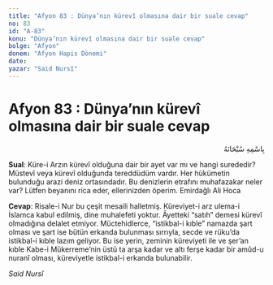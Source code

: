 ```yaml
---
title: "Afyon 83 : Dünya’nın kürevî olmasına dair bir suale cevap"
no: 83
id: "A-83"
konu: "Dünya’nın kürevî olmasına dair bir suale cevap"
bolge: "Afyon"
donem: "Afyon Hapis Dönemi"
date: 
yazar: "Said Nursî"
---
```


# Afyon 83 : Dünya’nın kürevî olmasına dair bir suale cevap

<p class="arabic" dir="rtl" title="Meal: “Her türlü noksan sıfatlardan yüce olan Allah’ın adıyla.”">بِاسْمِهِ سُبْحَانَهُ</p>

**Sual**: Küre-i Arzın kürevî olduğuna dair bir ayet var mı ve hangi surededir? Müstevî veya kürevî olduğunda tereddüdüm vardır. Her hükümetin bulunduğu arazi deniz ortasındadır. Bu denizlerin etrafını muhafazakar neler var? Lütfen beyanını rica eder, ellerinizden öperim. Emirdağlı Ali Hoca

**Cevap**: Risale-i Nur bu çeşit mesaili halletmiş. Küreviyet-i arz ulema-i İslamca kabul edilmiş, dine muhalefeti yoktur. Âyetteki “satıh” demesi kürevî olmadığına delalet etmiyor. Müctehidlerce, “istikbal-i kıble” namazda şart olması ve şart ise bütün erkanda bulunması sırrıyla, secde ve rüku’da istikbal-i kıble lazım geliyor. Bu ise yerin, zeminin küreviyeti ile ve şer’an kıble Kabe-i Mükerreme’nin üstü ta arşa kadar ve altı ferşe kadar bir amûd-u nuranî olması, küreviyetle istikbal-i erkanda bulunabilir.

*Said Nursî*
